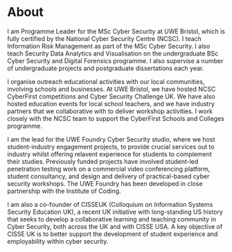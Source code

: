 # About

I am Programme Leader for the MSc Cyber Security at UWE Bristol, which is fully certified by the National Cyber Security Centre (NCSC). I teach Information Risk Management as part of the MSc Cyber Security. I also teach Security Data Analytics and Visualisation on the undergraduate BSc Cyber Security and Digital Forensics programme. I also supervise a number of undergraduate projects and postgraduate dissertations each year.

I organise outreach educational activities with our local communities, involving schools and businesses. At UWE Bristol, we have hosted NCSC CyberFirst competitions and Cyber Security Challenge UK. We have also hosted education events for local school teachers, and we have industry partners that we collaborative with to deliver workshop activities. I work closely with the NCSC team to support the CyberFirst Schools and Colleges programme.

I am the lead for the UWE Foundry Cyber Security studio, where we host student-industry engagement projects, to provide crucial services out to industry whilst offering relavent experience for students to complement their studies. Previously funded projects have involved student-led penetration testing work on a commercial video conferencing platform, student consultancy, and design and delivery of practical-based cyber security workshops. The UWE Foundry has been developed in close partnership with the Institute of Coding.

I am also a co-founder of CISSEUK (Colloquium on Information Systems Security Education UK), a recent UK initiative with long-standing US history that seeks to develop a collaborative learning and teaching community in Cyber Security, both across the UK and with CISSE USA. A key objective of CISSE UK is to better support the development of student experience and employability within cyber security.
